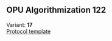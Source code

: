 ## OPU Algorithmization 122
Variant: **17**  
[Protocol template](https://docs.google.com/document/d/1ki3aApszz1eX_ivuEafcHHt86Q1Kb_NVBjsxk783ge0/edit?usp=sharing)
